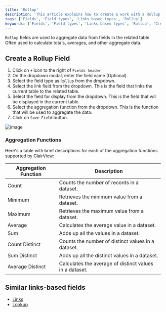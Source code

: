 ```yaml
---
title: 'Rollup'
description: 'This article explains how to create & work with a Rollup field.'
tags: ['Fields', 'Field types', 'Links based types', 'Rollup']
keywords: ['Fields', 'Field types', 'Links based types', 'Rollup', 'Create rollup field']
---
```



`Rollup` fields are used to aggregate data from fields in the related table. Often used to calculate totals, averages, and other aggregate data.

## Create a Rollup Field
1. Click on `+` icon to the right of `Fields header`
2. On the dropdown modal, enter the field name (Optional).
3. Select the field type as `Rollup` from the dropdown.
4. Select the link field from the dropdown. This is the field that links the current table to the related table.
5. Select the field for display from the dropdown. This is the field that will be displayed in the current table.
6. Select the aggregation function from the dropdown. This is the function that will be used to aggregate the data.
7. Click on `Save Field` button.

![image](/img/v2/fields/types/rollup.png)

### Aggregation Functions
Here's a table with brief descriptions for each of the aggregation functions supported by ClairView:

| Aggregation Function | Description                                             |
|----------------------|---------------------------------------------------------|
| Count                | Counts the number of records in a dataset.              |
| Minimum              | Retrieves the minimum value from a dataset.             |
| Maximum              | Retrieves the maximum value from a dataset.             |
| Average              | Calculates the average value in a dataset.              |
| Sum                  | Adds up all the values in a dataset.                    |
| Count Distinct       | Counts the number of distinct values in a dataset.      |
| Sum Distinct         | Adds up all the distinct values in a dataset.           |
| Average Distinct     | Calculates the average of distinct values in a dataset. |

## Similar links-based fields
- [Links](010.links.md)
- [Lookup](020.lookup.md)
